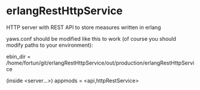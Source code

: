 erlangRestHttpService
=====================

HTTP server with REST API to store measures written in erlang

yaws.conf should be modified like this to work (of course you should modify paths to your environment):

ebin_dir = /home/fortun/git/erlangRestHttpService/out/production/erlangRestHttpService

(inside <server...>)
appmods = <api,httpRestService>


